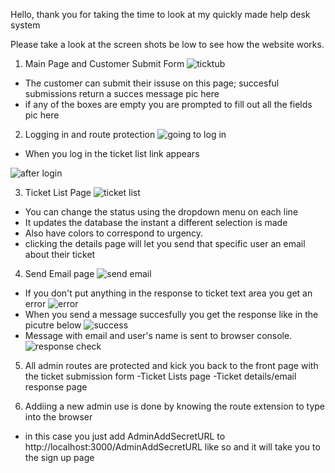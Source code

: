 
Hello, thank you for taking the time to look at my quickly made help desk system

Please take a look at the screen shots be low to see how the website works.



1. Main Page and Customer Submit Form
![ticktub](./readmepics/Ticket%20Submit%20Form.png "Ticket Submit Form")
- The customer can submit their issuse on this page; succesful submissions return a succes message
pic here
- if any of the boxes are empty you are prompted to fill out all the fields
pic here



2. Logging in and route protection
![going to log in](./readmepics/Going%20to%20log%20in.png "Going to log in")
- When you log in the ticket list link appears

![after login](./readmepics/after%20login.png "after login")

3. Ticket List Page
![ticket list](./readmepics/Ticket%20List%20View%20.png "ticket list")
- You can change the status using the dropdown menu on each line
- It updates the database the instant a different selection is made
- Also have colors to correspond to urgency. 
- clicking the details page will let you send that specific user an email about their ticket

4. Send Email page
![send email](./readmepics/send%20response%20page.png "sending email")
- If you don't put anything in the response to ticket text area you get an error
![error](./readmepics/error%20send%20response.png "email error")
- When you send a message succesfully you get the response like in the picutre below
![success](./readmepics/sucess%20send%20message.png "email success")
- Message with email and user's name is sent to browser console.
![response check](./readmepics/sucess%20send%20message.png "response check")


5. All admin routes are protected and kick you back to the front page with the ticket submission form
   -Ticket Lists page
   -Ticket details/email response page

6. Addiing a new admin use is done by knowing the route extension to type into the browser
- in this case you just add AdminAddSecretURL to http://localhost:3000/AdminAddSecretURL like so and it will take you to the sign up page






